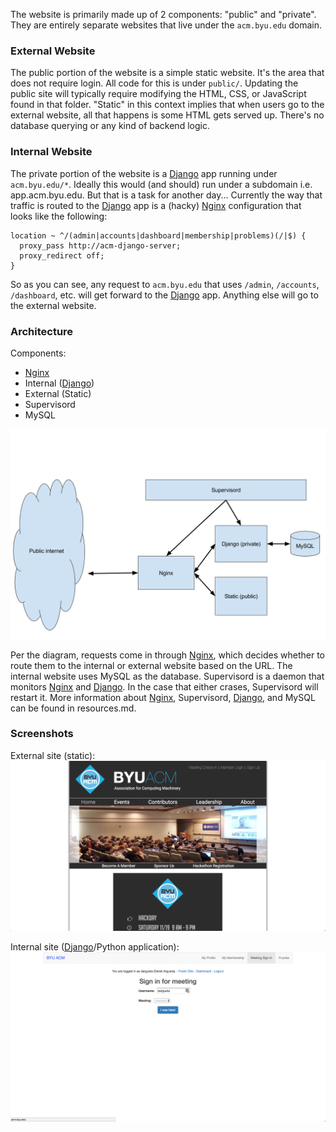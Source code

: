 The website is primarily made up of 2 components: "public" and "private". They
are entirely separate websites that live under the `acm.byu.edu` domain.

### External Website
The public portion of the website is a simple static website. It's the area that
does not require login. All code for this is under `public/`. Updating the
public site will typically require modifying the HTML, CSS, or JavaScript found
in that folder. "Static" in this context implies that when users go to the
external website, all that happens is some HTML gets served up. There's no
database querying or any kind of backend logic.

### Internal Website
The private portion of the website is a [Django](https://www.djangoproject.com/)
app running under `acm.byu.edu/*`. Ideally this would (and should) run under a
subdomain i.e. app.acm.byu.edu. But that is a task for another day... Currently
the way that traffic is routed to the [Django](https://www.djangoproject.com/)
app is a (hacky) [Nginx](https://www.nginx.com/) configuration that looks like
the following:

```nginx
location ~ ^/(admin|accounts|dashboard|membership|problems)(/|$) {
  proxy_pass http://acm-django-server;
  proxy_redirect off;
}
```

So as you can see, any request to `acm.byu.edu` that uses `/admin`, `/accounts`,
`/dashboard`, etc. will get forward to the
[Django](https://www.djangoproject.com/) app. Anything else will go to the
external website.


### Architecture

Components:
- [Nginx](https://www.nginx.com/)
- Internal ([Django](https://www.djangoproject.com/))
- External (Static)
- Supervisord
- MySQL

![ScreenShot](images/High-Level-Arch.png)

Per the diagram, requests come in through [Nginx](https://www.nginx.com/), which
decides whether to route them to the internal or external website based on the
URL. The internal website uses MySQL as the database. Supervisord is a daemon
that monitors [Nginx](https://www.nginx.com/) and
[Django](https://www.djangoproject.com/). In the case that either crases,
Supervisord will restart it. More information about
[Nginx](https://www.nginx.com/), Supervisord,
[Django](https://www.djangoproject.com/), and MySQL can be found in
resources.md.

### Screenshots
External site (static):
![ScreenShot](images/public-screenshot.png)


Internal site ([Django](https://www.djangoproject.com/)/Python application):
![ScreenShot](images/private-screenshot.png)

